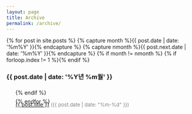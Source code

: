 ```yaml
---
layout: page
title: Archive
permalink: /archive/
---
```

<article>
{% for post in site.posts %}
{% capture month %}{{ post.date | date: '%m%Y' }}{% endcapture %}
{% capture nmonth %}{{ post.next.date | date: '%m%Y' }}{% endcapture %}
{% if month != nmonth %}
{% if forloop.index != 1 %}</ul>{% endif %}
<h3>{{ post.date | date: '%Y년 %m월' }}</h3><ul>
{% endif %}
<p style="margin-bottom:-25px; padding-bottom:size:-10px;"> <a href="{{ post.url }}">{{ post.title }}</a>
<span class="date"><Font style="color: #828282; font-size: 13px;">({{ post.date | date: "%m-%d" }})</font></span> </p>
{% endfor %}

</article>


